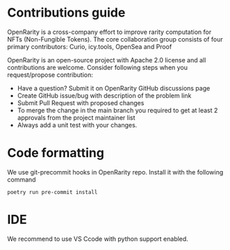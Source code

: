 # Contributions guide

OpenRarity is a cross-company effort to improve rarity computation for NFTs (Non-Fungible Tokens). The core collaboration group consists of four primary contributors: Curio, icy.tools, OpenSea and Proof

OpenRarity is an open-source project with Apache 2.0 license and all contributions are welcome. Consider following steps when you request/propose contribution:

* Have a question? Submit it on OpenRarity GitHub discussions page
* Create GitHub issue/bug with description of the problem link
* Submit Pull Request with proposed changes
* To merge the change in the main branch you required to get at least 2 approvals from the project maintainer list
* Always add a unit test with your changes.


# Code formatting
We use git-precommit hooks in OpenRarity repo. Install it with the following command

`poetry run pre-commit install`


# IDE
We recommend to use VS Ccode with python support enabled.
